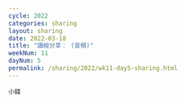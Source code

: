 ```yaml
---
cycle: 2022
categories: sharing
layout: sharing
date: 2022-03-18
title: "讀經分享： (音頻)"
weekNum: 11
dayNum: 5
permalink: /sharing/2022/wk11-day5-sharing.html
---
```


[](https://eccseattle.github.io/media/sharing/2022/wk011/2022-03-18-bin.m4a)

`小錢`
